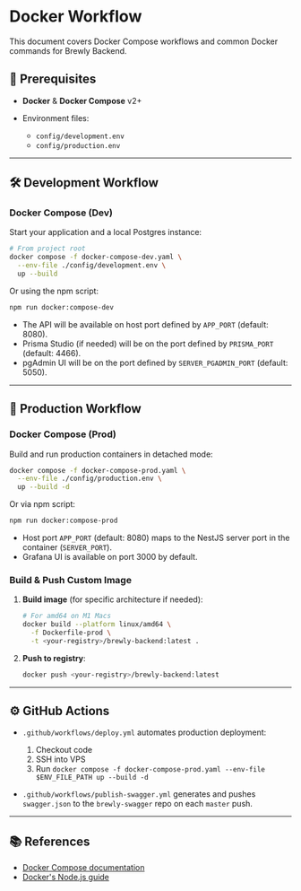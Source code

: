 # Docker Workflow

This document covers Docker Compose workflows and common Docker commands for Brewly Backend.

## 🚧 Prerequisites

* **Docker** & **Docker Compose** v2+
* Environment files:

  * `config/development.env`
  * `config/production.env`

---

## 🛠️ Development Workflow

### Docker Compose (Dev)

Start your application and a local Postgres instance:

```bash
# From project root
docker compose -f docker-compose-dev.yaml \
  --env-file ./config/development.env \
  up --build
```

Or using the npm script:

```bash
npm run docker:compose-dev
```

* The API will be available on host port defined by `APP_PORT` (default: 8080).
* Prisma Studio (if needed) will be on the port defined by `PRISMA_PORT` (default: 4466).
* pgAdmin UI will be on the port defined by `SERVER_PGADMIN_PORT` (default: 5050).

---

## 🚀 Production Workflow

### Docker Compose (Prod)

Build and run production containers in detached mode:

```bash
docker compose -f docker-compose-prod.yaml \
  --env-file ./config/production.env \
  up --build -d
```

Or via npm script:

```bash
npm run docker:compose-prod
```

* Host port `APP_PORT` (default: 8080) maps to the NestJS server port in the container (`SERVER_PORT`).
* Grafana UI is available on port 3000 by default.

### Build & Push Custom Image

1. **Build image** (for specific architecture if needed):

   ```bash
   # For amd64 on M1 Macs
   docker build --platform linux/amd64 \
     -f Dockerfile-prod \
     -t <your-registry>/brewly-backend:latest .
   ```

2. **Push to registry**:

   ```bash
   docker push <your-registry>/brewly-backend:latest
   ```

---

## ⚙️ GitHub Actions

* `.github/workflows/deploy.yml` automates production deployment:

  1. Checkout code
  2. SSH into VPS
  3. Run `docker compose -f docker-compose-prod.yaml --env-file $ENV_FILE_PATH up --build -d`

* `.github/workflows/publish-swagger.yml` generates and pushes `swagger.json` to the `brewly-swagger` repo on each `master` push.

---

## 📚 References

* [Docker Compose documentation](https://docs.docker.com/compose/)
* [Docker's Node.js guide](https://docs.docker.com/language/nodejs/)